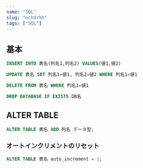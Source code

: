 ```yaml
---
name: "SQL"
slug: "ochdrhh"
tags: ["SQL"]
---
```



## 基本

```sql
INSERT INTO 表名(列名1,列名2) VALUES(値1,値2)
```

```sql
UPDATE 表名 SET 列名1=値1, 列名2=値2 WHERE 列名1=値1
```

```sql
DELETE FROM 表名 WHERE 列名1=値1
```

```sql
DROP DATABASE IF EXISTS DB名
```


## ALTER TABLE

```sql
ALTER TABLE 表名 ADD 列名 データ型;
```

### オートインクリメントのリセット

```sql
ALTER TABLE 表名 auto_increment = 1;
```



